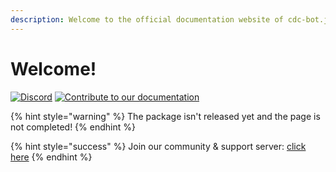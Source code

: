 ```yaml
---
description: Welcome to the official documentation website of cdc-bot.js!
---
```


# Welcome!

[![Discord](https://img.shields.io/discord/845696357406998588?color=blue&label=Discord&logo=discord&logoColor=white)](https://discord.gg/djcSRFPPaN) [![Contribute to our documentation](https://img.shields.io/github/contributors/cdc-bot-js-npm/documentation?label=Documentation%20Contributors)](https://github.com/cdc-bot-js-npm/documentation)

{% hint style="warning" %}
The package isn't released yet and the page is not completed!
{% endhint %}

{% hint style="success" %}
Join our community & support server: [click here](https://discord.gg/HmtpbraCnk)
{% endhint %}

